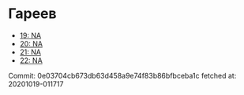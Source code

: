 # Гареев
- [19: NA](19.md)
- [20: NA](20.md)
- [21: NA](21.md)
- [22: NA](22.md)

Commit: 0e03704cb673db63d458a9e74f83b86bfbceba1c
 fetched at: 20201019-011717
